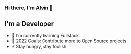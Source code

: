 ### Hi there, I'm [Alvin][website] 👋 

## I'm a Developer

- 🔭 I’m currently learning Fullstack
- 🥅 2022 Goals: Contribute more to Open Source projects
- ⚡ Stay hungry, stay foolish

[website]: https://www.linkedin.com/in/alvin-fauzi-aulia/